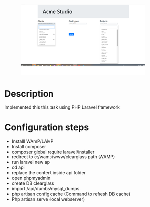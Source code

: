<p align="center"><img src="https://raw.githubusercontent.com/sandeepks1/clearglasstest/main/sample.png" width="400"></p>

# Description
Implemented this this task using PHP Laravel framework

# Configuration steps

- Installl WAmP/LAMP
- Install composer
- composer global require laravel/installer
- redirect to c:/wamp/www/clearglass path (WAMP)
- run laravel new api
- cd api
- replace the content inside api folder
- open phpmyadmin 
- create DB clearglass
- import /api/dumbs/mysql_dumps
- php artisan config:cache (Command to refresh DB cache)
- Php artisan serve (local webserver)


